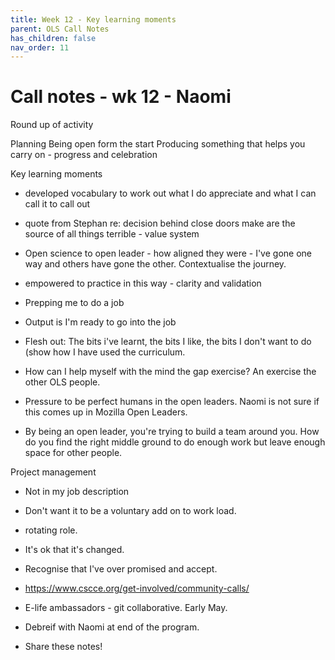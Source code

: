```yaml
---
title: Week 12 - Key learning moments
parent: OLS Call Notes
has_children: false
nav_order: 11
---
```


# Call notes - wk 12 - Naomi

Round up of activity

Planning
Being open form the start
Producing something that helps you carry on - progress and celebration

Key learning moments
 - developed vocabulary to work out what I do appreciate and what I can call it to call out
 - quote from Stephan re: decision behind close doors make are the source of all things terrible - value system
 - Open science to open leader - how aligned they were - I've gone one way and others have gone the other. Contextualise the journey.
 - empowered to practice in this way - clarity and validation
 - Prepping me to do a job
 - Output is I'm ready to go into the job
 - Flesh out: The bits i've learnt, the bits I like, the bits I don't want to do (show how I have used the curriculum.

 - How can I help myself with the mind the gap exercise? An exercise the other OLS people.
 - Pressure to be perfect humans in the open leaders. Naomi is not sure if this comes up in Mozilla Open Leaders.
 - By being an open leader, you're trying to build a team around you. How do you find the right middle ground to do enough work but leave enough space for other people.

Project management
- Not in my job description
- Don't want it to be a voluntary add on to work load.
- rotating role.

- It's ok that it's changed.
- Recognise that I've over promised and accept.

- https://www.cscce.org/get-involved/community-calls/

- E-life ambassadors - git collaborative. Early May.

- Debreif with Naomi at end of the program.
- Share these notes!
